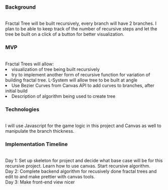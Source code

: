 ### Background
<br>
Fractal Tree will be built recursively, every branch will have 2 branches. I plan to be able to keep track of the number of recursive steps and let the tree be built on a click of a button for better visualization.

### MVP
<br>
Fractal Trees will allow:
<li> visualization of tree being built recursively
<li> try to implement another form of recursive function for variation of building fractal tree. L-System will allow tree to be built at angle
<li> Use Bezier Curves from Canvas API to add curves to branches, after initial build
<li> Description of algorithm being used to create tree

### Technologies
<br>
I will use Javascript for the game logic in this project and Canvas as well to manipulate the branch thickness. 

### Implementation Timeline
<br> Day 1: 
Set up skeleton for project and decide what base case will be for this recursive project. Learn how to use canvas. Start recursive   algorithm.
<br> Day 2:
Complete backend algorithm for recusively done fractal trees and edit to  and make prettier with canvas tools.
<br> Day 3:
Make front-end view nicer
